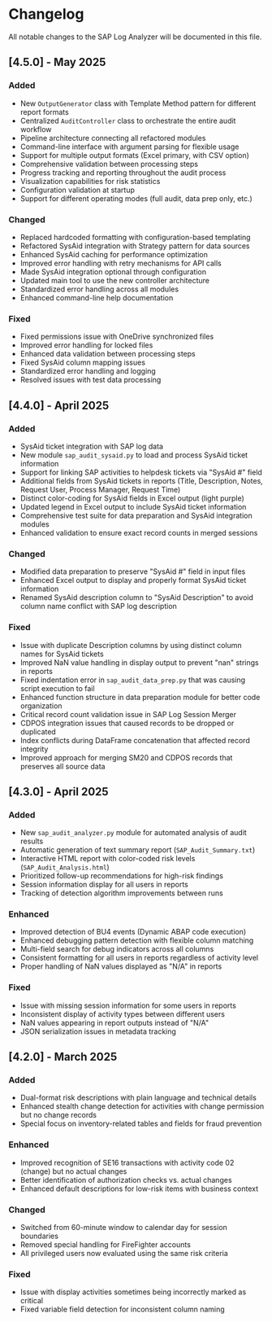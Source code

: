 # Changelog

All notable changes to the SAP Log Analyzer will be documented in this file.

## [4.5.0] - May 2025

### Added
- New `OutputGenerator` class with Template Method pattern for different report formats
- Centralized `AuditController` class to orchestrate the entire audit workflow
- Pipeline architecture connecting all refactored modules
- Command-line interface with argument parsing for flexible usage
- Support for multiple output formats (Excel primary, with CSV option)
- Comprehensive validation between processing steps
- Progress tracking and reporting throughout the audit process
- Visualization capabilities for risk statistics
- Configuration validation at startup
- Support for different operating modes (full audit, data prep only, etc.)

### Changed
- Replaced hardcoded formatting with configuration-based templating
- Refactored SysAid integration with Strategy pattern for data sources
- Enhanced SysAid caching for performance optimization
- Improved error handling with retry mechanisms for API calls
- Made SysAid integration optional through configuration
- Updated main tool to use the new controller architecture
- Standardized error handling across all modules
- Enhanced command-line help documentation

### Fixed
- Fixed permissions issue with OneDrive synchronized files
- Improved error handling for locked files
- Enhanced data validation between processing steps
- Fixed SysAid column mapping issues
- Standardized error handling and logging
- Resolved issues with test data processing

## [4.4.0] - April 2025

### Added
- SysAid ticket integration with SAP log data
- New module `sap_audit_sysaid.py` to load and process SysAid ticket information
- Support for linking SAP activities to helpdesk tickets via "SysAid #" field
- Additional fields from SysAid tickets in reports (Title, Description, Notes, Request User, Process Manager, Request Time)
- Distinct color-coding for SysAid fields in Excel output (light purple)
- Updated legend in Excel output to include SysAid ticket information
- Comprehensive test suite for data preparation and SysAid integration modules
- Enhanced validation to ensure exact record counts in merged sessions

### Changed
- Modified data preparation to preserve "SysAid #" field in input files
- Enhanced Excel output to display and properly format SysAid ticket information
- Renamed SysAid description column to "SysAid Description" to avoid column name conflict with SAP log description

### Fixed
- Issue with duplicate Description columns by using distinct column names for SysAid tickets
- Improved NaN value handling in display output to prevent "nan" strings in reports
- Fixed indentation error in `sap_audit_data_prep.py` that was causing script execution to fail
- Enhanced function structure in data preparation module for better code organization
- Critical record count validation issue in SAP Log Session Merger
- CDPOS integration issues that caused records to be dropped or duplicated
- Index conflicts during DataFrame concatenation that affected record integrity
- Improved approach for merging SM20 and CDPOS records that preserves all source data

## [4.3.0] - April 2025

### Added
- New `sap_audit_analyzer.py` module for automated analysis of audit results
- Automatic generation of text summary report (`SAP_Audit_Summary.txt`)
- Interactive HTML report with color-coded risk levels (`SAP_Audit_Analysis.html`)
- Prioritized follow-up recommendations for high-risk findings
- Session information display for all users in reports
- Tracking of detection algorithm improvements between runs

### Enhanced
- Improved detection of BU4 events (Dynamic ABAP code execution)
- Enhanced debugging pattern detection with flexible column matching
- Multi-field search for debug indicators across all columns
- Consistent formatting for all users in reports regardless of activity level
- Proper handling of NaN values displayed as "N/A" in reports

### Fixed
- Issue with missing session information for some users in reports
- Inconsistent display of activity types between different users
- NaN values appearing in report outputs instead of "N/A"
- JSON serialization issues in metadata tracking

## [4.2.0] - March 2025

### Added
- Dual-format risk descriptions with plain language and technical details
- Enhanced stealth change detection for activities with change permission but no change records
- Special focus on inventory-related tables and fields for fraud prevention

### Enhanced
- Improved recognition of SE16 transactions with activity code 02 (change) but no actual changes
- Better identification of authorization checks vs. actual changes
- Enhanced default descriptions for low-risk items with business context

### Changed
- Switched from 60-minute window to calendar day for session boundaries
- Removed special handling for FireFighter accounts
- All privileged users now evaluated using the same risk criteria

### Fixed
- Issue with display activities sometimes being incorrectly marked as critical
- Fixed variable field detection for inconsistent column naming
